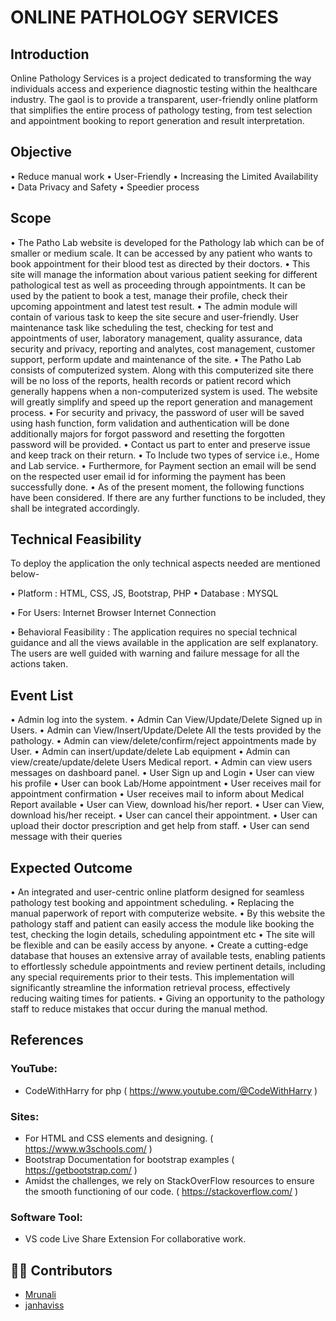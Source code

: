 # ONLINE PATHOLOGY SERVICES

## Introduction

Online Pathology Services is a project dedicated to transforming the way individuals access and experience diagnostic testing within the healthcare industry. The gaol is to provide a transparent, user-friendly online platform that simplifies the entire process of pathology testing, from test selection and appointment booking to report generation and result interpretation.

## Objective

•	Reduce manual work
•	User-Friendly
•	Increasing the Limited Availability
•	Data Privacy and Safety
•	Speedier process

## Scope

•	The Patho Lab website is developed for the Pathology lab which can be of smaller or medium scale. It can be accessed by any patient who wants to book appointment for their blood test as directed by their doctors.
•	This site will manage the information about various patient seeking for different pathological test as well as proceeding through appointments. It can be used by the patient to book a test, manage their profile, check their upcoming appointment and latest test result.
•	The admin module will contain of various task to keep the site secure and user-friendly. User maintenance task like scheduling the test, checking for test and appointments of user, laboratory management, quality assurance, data security and privacy, reporting and analytes, cost management, customer support, perform update and maintenance of the site.
•	The Patho Lab consists of computerized system. Along with this computerized site there will be no loss of the reports, health records or patient record which generally happens when a non-computerized system is used. The website will greatly simplify and speed up the report generation and management process.
•	For security and privacy, the password of user will be saved using hash function, form validation and authentication will be done additionally majors for forgot password and resetting the forgotten password will be provided.
•	Contact us part to enter and preserve issue and keep track on their return.
•	To Include two types of service i.e., Home and Lab service. 
•	Furthermore, for Payment section an email will be send on the respected user email id for informing the payment has been successfully done.
•	As of the present moment, the following functions have been considered. If there are any further functions to be included, they shall be integrated accordingly.

## Technical Feasibility 

To deploy the application the only technical aspects needed are mentioned below-  

•	Platform : HTML, CSS, JS, Bootstrap, PHP 
•	Database : MYSQL  

•	For Users: 
Internet Browser 
Internet Connection  

•	Behavioral Feasibility : 
The application requires no special technical guidance and all the views available in the application are self explanatory. The users are well guided with warning and failure message for all the actions taken.

## Event List

•	Admin log into the system. 
•	Admin Can View/Update/Delete Signed up in Users.
•	Admin can View/Insert/Update/Delete All the tests provided by the pathology.
•	Admin can view/delete/confirm/reject appointments made by User.
•	Admin can insert/update/delete Lab equipment
•	Admin can view/create/update/delete Users Medical report.
•	Admin can view users messages on dashboard panel.
•	User Sign up and Login
•	User can view his profile
•	User can book Lab/Home appointment
•	User receives mail for appointment confirmation
•	User receives mail to inform about Medical Report available
•	User can View, download his/her report.
•	User can View, download his/her receipt.
•	User can cancel their appointment.
•	User can upload their doctor prescription and get help from staff.
•	User can send message with their queries


## Expected Outcome

•	An integrated and user-centric online platform designed for seamless pathology test booking and appointment scheduling.
•	Replacing the manual paperwork of report with computerize website.
•	By this website the pathology staff and patient can easily access the module like booking the test, checking the login details, scheduling appointment etc
•	The site will be flexible and can be easily access by anyone.
•	Create a cutting-edge database that houses an extensive array of available tests, enabling patients to effortlessly schedule appointments and review pertinent details, including any special requirements prior to their tests. This implementation will significantly streamline the information retrieval process, effectively reducing waiting times for patients.
•	Giving an opportunity to the pathology staff to reduce mistakes that occur during the manual method.


## References 
### YouTube:
 - CodeWithHarry for php ( https://www.youtube.com/@CodeWithHarry )

### Sites:
-   For HTML and CSS elements and designing. ( https://www.w3schools.com/ )
- 	Bootstrap Documentation for bootstrap examples ( https://getbootstrap.com/ )
- 	Amidst the challenges, we rely on StackOverFlow  resources to ensure the smooth functioning of our code. ( https://stackoverflow.com/  )

### Software Tool: 
- VS code Live Share Extension For collaborative work.


## 👩‍💻 Contributors

- [Mrunali](https://github.com/mruna18)
- [janhaviss](https://github.com/janhaviss)
